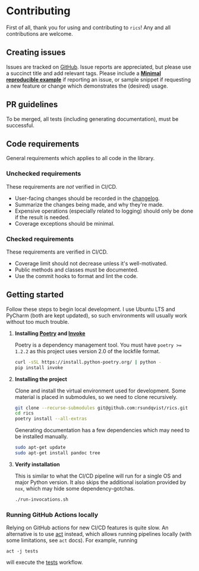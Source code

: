 # Contributing <!-- omit in toc -->

First of all, thank you for using and contributing to `rics`! Any and all contributions are welcome.

## Creating issues
Issues are tracked on [GitHub](https://github.com/rsundqvist/rics/issues). Issue
reports are appreciated, but please use a succinct title and add relevant tags.
Please include a [**Minimal reproducible example**][minimal-reproducible-example]
if reporting an issue, or sample snippet if requesting a new feature or change 
which demonstrates the (desired) usage.

[minimal-reproducible-example]: https://stackoverflow.com/help/minimal-reproducible-example

## PR guidelines
To be merged, all tests (including generating documentation), must be successful.

## Code requirements
General requirements which applies to all code in the library.

### Unchecked requirements
These requirements are *not* verified in CI/CD.

* User-facing changes should be recorded in the [changelog](https://github.com/rsundqvist/rics/blob/master/CHANGELOG.md).
* Summarize the changes being made, and why they're made.
* Expensive operations (especially related to logging) should only be done if the result is needed.
* Coverage exceptions should be minimal.

### Checked requirements
These requirements are verified in CI/CD.

* Coverage limit should not decrease unless it's well-motivated.
* Public methods and classes must be documented.
* Use the commit hooks to format and lint the code.

## Getting started
Follow these steps to begin local development. I use Ubuntu LTS and PyCharm 
(both are kept updated), so such environments will usually work without too much
trouble.

1. **Installing [Poetry](https://python-poetry.org/docs/) and [Invoke](https://www.pyinvoke.org/)**
   
   Poetry is a dependency management tool. You must have `poetry >= 1.2.2` as this project uses version 2.0 of the
   lockfile  format.
   ```bash
   curl -sSL https://install.python-poetry.org/ | python -
   pip install invoke
   ```

2. **Installing the project**
   
   Clone and install the virtual environment used for development. Some material
   is placed in submodules, so we need to clone recursively.
   ```bash
   git clone --recurse-submodules git@github.com:rsundqvist/rics.git
   cd rics
   poetry install --all-extras
   ```
   
   Generating documentation has a few dependencies which may need to be installed
   manually.
   ```bash
   sudo apt-get update
   sudo apt-get install pandoc tree
   ```
   
3. **Verify installation**

   This is similar to what the CI/CD pipeline will run for a single OS and major
   Python version. It also skips the additional isolation provided by `nox`,
   which may hide some dependency-gotchas.
   ```bash
   ./run-invocations.sh
   ```

### Running GitHub Actions locally
Relying on GitHub actions for new CI/CD features is quite slow. An alternative is to use 
[act](https://github.com/nektos/act) instead, which allows running pipelines locally (with some limitations, see `act` 
docs). For example, running

```shell
act -j tests
```

will execute the [tests](https://github.com/rsundqvist/rics/blob/master/.github/workflows/tests.yml) workflow.
